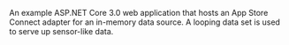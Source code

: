 ﻿An example ASP.NET Core 3.0 web application that hosts an App Store Connect adapter for an in-memory data source. A looping data set is used to serve up sensor-like data.